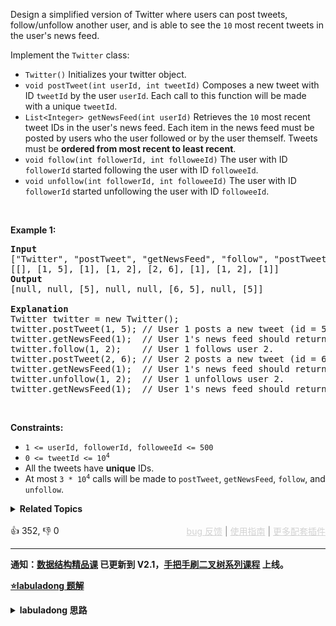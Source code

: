 <p>Design a simplified version of Twitter where users can post tweets, follow/unfollow another user, and is able to see the <code>10</code> most recent tweets in the user's news feed.</p>

<p>Implement the <code>Twitter</code> class:</p>

<ul> 
 <li><code>Twitter()</code> Initializes your twitter object.</li> 
 <li><code>void postTweet(int userId, int tweetId)</code> Composes a new tweet with ID <code>tweetId</code> by the user <code>userId</code>. Each call to this function will be made with a unique <code>tweetId</code>.</li> 
 <li><code>List&lt;Integer&gt; getNewsFeed(int userId)</code> Retrieves the <code>10</code> most recent tweet IDs in the user's news feed. Each item in the news feed must be posted by users who the user followed or by the user themself. Tweets must be <strong>ordered from most recent to least recent</strong>.</li> 
 <li><code>void follow(int followerId, int followeeId)</code> The user with ID <code>followerId</code> started following the user with ID <code>followeeId</code>.</li> 
 <li><code>void unfollow(int followerId, int followeeId)</code> The user with ID <code>followerId</code> started unfollowing the user with ID <code>followeeId</code>.</li> 
</ul>

<p>&nbsp;</p> 
<p><strong class="example">Example 1:</strong></p>

<pre>
<strong>Input</strong>
["Twitter", "postTweet", "getNewsFeed", "follow", "postTweet", "getNewsFeed", "unfollow", "getNewsFeed"]
[[], [1, 5], [1], [1, 2], [2, 6], [1], [1, 2], [1]]
<strong>Output</strong>
[null, null, [5], null, null, [6, 5], null, [5]]

<strong>Explanation</strong>
Twitter twitter = new Twitter();
twitter.postTweet(1, 5); // User 1 posts a new tweet (id = 5).
twitter.getNewsFeed(1);  // User 1's news feed should return a list with 1 tweet id -&gt; [5]. return [5]
twitter.follow(1, 2);    // User 1 follows user 2.
twitter.postTweet(2, 6); // User 2 posts a new tweet (id = 6).
twitter.getNewsFeed(1);  // User 1's news feed should return a list with 2 tweet ids -&gt; [6, 5]. Tweet id 6 should precede tweet id 5 because it is posted after tweet id 5.
twitter.unfollow(1, 2);  // User 1 unfollows user 2.
twitter.getNewsFeed(1);  // User 1's news feed should return a list with 1 tweet id -&gt; [5], since user 1 is no longer following user 2.
</pre>

<p>&nbsp;</p> 
<p><strong>Constraints:</strong></p>

<ul> 
 <li><code>1 &lt;= userId, followerId, followeeId &lt;= 500</code></li> 
 <li><code>0 &lt;= tweetId &lt;= 10<sup>4</sup></code></li> 
 <li>All the tweets have <strong>unique</strong> IDs.</li> 
 <li>At most <code>3 * 10<sup>4</sup></code> calls will be made to <code>postTweet</code>, <code>getNewsFeed</code>, <code>follow</code>, and <code>unfollow</code>.</li> 
</ul>

<details><summary><strong>Related Topics</strong></summary>设计 | 哈希表 | 链表 | 堆（优先队列）</details><br>

<div>👍 352, 👎 0<span style='float: right;'><span style='color: gray;'><a href='https://github.com/labuladong/fucking-algorithm/discussions/939' target='_blank' style='color: lightgray;text-decoration: underline;'>bug 反馈</a> | <a href='https://labuladong.gitee.io/article/fname.html?fname=jb插件简介' target='_blank' style='color: lightgray;text-decoration: underline;'>使用指南</a> | <a href='https://labuladong.github.io/algo/images/others/%E5%85%A8%E5%AE%B6%E6%A1%B6.jpg' target='_blank' style='color: lightgray;text-decoration: underline;'>更多配套插件</a></span></span></div>

<div id="labuladong"><hr>

**通知：[数据结构精品课](https://aep.h5.xeknow.com/s/1XJHEO) 已更新到 V2.1，[手把手刷二叉树系列课程](https://aep.xet.tech/s/3YGcq3) 上线。**



<p><strong><a href="https://labuladong.gitee.io/article/slug.html?slug=design-twitter" target="_blank">⭐️labuladong 题解</a></strong></p>
<details><summary><strong>labuladong 思路</strong></summary>

## 基本思路

这道题比较经典，在特定场景下让你设计算法。其难点在于 `getNewsFeed` 方法，要按照时间线顺序展示所有关注用户的推文，这个方法要用到我在 [单链表的六大解题套路](https://labuladong.github.io/article/fname.html?fname=链表技巧) 解决 [23. 合并K个升序链表](/problems/merge-k-sorted-lists) 的合并多个有序链表的技巧：

你把一个用户发布的所有推文做成一条有序链表（靠近头部的推文是最近发布的），那么只要合并关注用户的推文链表，即可获得按照时间线顺序排序的信息流。

具体看代码吧，我注释比较详细。

**详细题解：[设计朋友圈时间线功能](https://labuladong.github.io/article/fname.html?fname=设计Twitter)**

**标签：[数据结构](https://mp.weixin.qq.com/mp/appmsgalbum?__biz=MzAxODQxMDM0Mw==&action=getalbum&album_id=1318892385270808576)，[设计](https://mp.weixin.qq.com/mp/appmsgalbum?__biz=MzAxODQxMDM0Mw==&action=getalbum&album_id=2121998148662362112)**

## 解法代码

提示：🟢 标记的是我写的解法代码，🤖 标记的是 chatGPT 翻译的多语言解法代码。如有错误，可以 [点这里](https://github.com/labuladong/fucking-algorithm/issues/1113) 反馈和修正。

<div class="tab-panel"><div class="tab-nav">
<button data-tab-item="cpp" class="tab-nav-button btn " data-tab-group="default" onclick="switchTab(this)">cpp🤖</button>

<button data-tab-item="python" class="tab-nav-button btn " data-tab-group="default" onclick="switchTab(this)">python🤖</button>

<button data-tab-item="java" class="tab-nav-button btn active" data-tab-group="default" onclick="switchTab(this)">java🟢</button>

<button data-tab-item="go" class="tab-nav-button btn " data-tab-group="default" onclick="switchTab(this)">go🤖</button>

<button data-tab-item="javascript" class="tab-nav-button btn " data-tab-group="default" onclick="switchTab(this)">javascript🤖</button>
</div><div class="tab-content">
<div data-tab-item="cpp" class="tab-item " data-tab-group="default"><div class="highlight">

```cpp
// 注意：cpp 代码由 chatGPT🤖 根据我的 java 代码翻译，旨在帮助不同背景的读者理解算法逻辑。
// 本代码还未经过力扣测试，仅供参考，如有疑惑，可以参照我写的 java 代码对比查看。

class Twitter {
private:
    // Tweet 类
    class Tweet {
    private:
        int id;
        // 时间戳用于对信息流按照时间排序
        int timestamp;
        // 指向下一条 tweet，类似单链表结构
        Tweet *next;

    public:
        Tweet(int id) {
            this->id = id;
            // 新建一条 tweet 时记录并更新时间戳 
            this->timestamp = globalTime++;
        }

        int getId() {
            return id;
        }

        int getTimestamp() {
            return timestamp;
        }

        Tweet* getNext() {
            return next;
        }

        void setNext(Tweet *next) {
            this->next = next;
        }
    };

    // 用户类
    class User {
    private:
        // 记录该用户的 id 以及发布的 tweet
        int id;
        Tweet *tweetHead;
        // 记录该用户的关注者
        unordered_set<User*> followedUserSet;

    public:
        User(int id) {
            this->id = id;
            this->tweetHead = nullptr;
            this->followedUserSet = unordered_set<User*>();
        }

        int getId() {
            return id;
        }

        Tweet* getTweetHead() {
            return tweetHead;
        }

        unordered_set<User*> getFollowedUserSet() {
            return followedUserSet;
        }

        bool equals(User* other) {
            return this->id == other->id;
        }

        // 关注其他人
        void follow(User *other) {
            followedUserSet.insert(other);
        }

        // 取关其他人
        void unfollow(User *other) {
            followedUserSet.erase(other);
        }

        // 发布一条 tweet
        void post(Tweet *tweet) {
            // 把新发布的 tweet 作为链表头节点
            tweet->setNext(tweetHead);
            tweetHead = tweet;
        }
    };

    // 全局时间戳
    int globalTime = 0;
    // 记录用户 ID 到用户示例的映射
    unordered_map<int, User*> idToUser;

public:
    void postTweet(int userId, int tweetId) {
        // 如果这个用户还不存在，新建用户
        if (idToUser.find(userId) == idToUser.end()) {
            idToUser[userId] = new User(userId);
        }
        User* user = idToUser[userId];
        user->post(new Tweet(tweetId));
    }

    vector<int> getNewsFeed(int userId) {
        vector<int> res = vector<int>();
        if (idToUser.find(userId) == idToUser.end()) {
            return res;
        }
        // 获取该用户关注的用户列表
        User* user = idToUser[userId];
        unordered_set<User*> followedUserSet = user->getFollowedUserSet();
        // 每个用户的 tweet 是一条按时间排序的链表
        // 现在执行合并多条有序链表的逻辑，找出时间线中的最近 10 条动态
        auto cmp = [](Tweet* a, Tweet* b) -> bool {
            // 按照每条 tweet 的发布时间降序排序（最近发布的排在事件流前面）
            return b->getTimestamp() < a->getTimestamp();
        };
        priority_queue<Tweet*, vector<Tweet*>, decltype(cmp)> pq(cmp);
        // 该用户自己的 tweet 也在时间线内
        if (user->getTweetHead() != nullptr) {
            pq.push(user->getTweetHead());
        }
        for (User* other : followedUserSet) {
            if (other->getTweetHead() != nullptr) {
                pq.push(other->getTweetHead());
            }
        }
        // 合并多条有序链表
        int count = 0;
        while (!pq.empty() && count < 10) {
            Tweet* tweet = pq.top();
            pq.pop();
            res.push_back(tweet->getId());
            if (tweet->getNext() != nullptr) {
                pq.push(tweet->getNext());
            }
            count++;
        }
        return res;
    }

    void follow(int followerId, int followeeId) {
        // 如果用户还不存在，则新建用户
        if (idToUser.find(followerId) == idToUser.end()) {
            idToUser[followerId] = new User(followerId);
        }
        if (idToUser.find(followeeId) == idToUser.end()) {
            idToUser[followeeId] = new User(followeeId);
        }

        User* follower = idToUser[followerId];
        User* followee = idToUser[followeeId];
        // 关注者关注被关注者
        follower->follow(followee);
    }

    void unfollow(int followerId, int followeeId) {
        if (idToUser.find(followerId) == idToUser.end() || idToUser.find(followeeId) == idToUser.end()) {
            return;
        }
        User* follower = idToUser[followerId];
        User* followee = idToUser[followeeId];
        // 关注者取关被关注者
        follower->unfollow(followee);
    }
};
```

</div></div>

<div data-tab-item="python" class="tab-item " data-tab-group="default"><div class="highlight">

```python
# 注意：python 代码由 chatGPT🤖 根据我的 java 代码翻译，旨在帮助不同背景的读者理解算法逻辑。
# 本代码还未经过力扣测试，仅供参考，如有疑惑，可以参照我写的 java 代码对比查看。

class Twitter:
    def __init__(self):
        # 全局时间戳
        self.globalTime = 0
        # 记录用户 ID 到用户示例的映射
        self.idToUser = {}

    # Tweet 类
    class Tweet:
        def __init__(self, id: int):
            self.id = id
            # 时间戳用于对信息流按照时间排序
            self.timestamp = Twitter.globalTime
            Twitter.globalTime += 1
            # 指向下一条 tweet，类似单链表结构
            self.next = None

        def get_id(self) -> int:
            return self.id

        def get_timestamp(self) -> int:
            return self.timestamp

        def get_next(self):
            return self.next

        def set_next(self, next_tweet):
            self.next = next_tweet

    # 用户类
    class User:
        def __init__(self, id: int):
            # 记录该用户的 id 以及发布的 tweet
            self.id = id
            self.tweet_head = None
            # 记录该用户的关注者
            self.followed_user_set = set()

        def get_id(self):
            return self.id

        def get_tweet_head(self) -> Tweet:
            return self.tweet_head

        def get_followed_user_set(self):
            return self.followed_user_set

        def __eq__(self, other):
            return self.id == other.id

        # 关注其他人
        def follow(self, other):
            self.followed_user_set.add(other)

        # 取关其他人
        def unfollow(self, other):
            self.followed_user_set.discard(other)

        # 发布一条 tweet
        def post(self, tweet: Tweet):
            # 把新发布的 tweet 作为链表头节点
            tweet.set_next(self.tweet_head)
            self.tweet_head = tweet

    def postTweet(self, userId: int, tweetId: int) -> None:
        # 如果这个用户还不存在，新建用户
        if userId not in self.idToUser:
            self.idToUser[userId] = Twitter.User(userId)
        user = self.idToUser[userId]
        user.post(Twitter.Tweet(tweetId))

    def getNewsFeed(self, userId: int) -> List[int]:
        res = []
        if userId not in self.idToUser:
            return res
        # 获取该用户关注的用户列表
        user = self.idToUser[userId]
        followed_user_set = user.get_followed_user_set()
        # 每个用户的 tweet 是一条按时间排序的链表
        # 现在执行合并多条有序链表的逻辑，找出时间线中的最近 10 条动态
        pq = []
        # 该用户自己的 tweet 也在时间线内
        if user.get_tweet_head():
            heappush(pq, (-user.tweet_head.timestamp, user.get_tweet_head())) # 按照每条 tweet 的发布时间降序排序（最近发布的排在事件流前面）
        for other in followed_user_set:
            if other.get_tweet_head():
                heappush(pq, (-other.tweet_head.timestamp, other.get_tweet_head()))
        # 合并多条有序链表
        count = 0
        while pq and count < 10:
            _, tweet = heappop(pq)
            res.append(tweet.get_id())
            if tweet.get_next():
                heappush(pq, (-tweet.get_next().timestamp, tweet.get_next()))
            count += 1
        return res

    def follow(self, followerId: int, followeeId: int) -> None:
        # 如果用户还不存在，则新建用户
        if followerId not in self.idToUser:
            self.idToUser[followerId] = Twitter.User(followerId)
        if followeeId not in self.idToUser:
            self.idToUser[followeeId] = Twitter.User(followeeId)

        follower = self.idToUser[followerId]
        followee = self.idToUser[followeeId]
        # 关注者关注被关注者
        follower.follow(followee)

    def unfollow(self, followerId: int, followeeId: int) -> None:
        if followerId not in self.idToUser or followeeId not in self.idToUser:
            return
        follower = self.idToUser[followerId]
        followee = self.idToUser[followeeId]
        # 关注者取关被关注者
        follower.unfollow(followee)
```

</div></div>

<div data-tab-item="java" class="tab-item active" data-tab-group="default"><div class="highlight">

```java
class Twitter {
    // 全局时间戳
    int globalTime = 0;
    // 记录用户 ID 到用户示例的映射
    HashMap<Integer, User> idToUser = new HashMap<>();

    // Tweet 类
    class Tweet {
        private int id;
        // 时间戳用于对信息流按照时间排序
        private int timestamp;
        // 指向下一条 tweet，类似单链表结构
        private Tweet next;

        public Tweet(int id) {
            this.id = id;
            // 新建一条 tweet 时记录并更新时间戳 
            this.timestamp = globalTime++;
        }

        public int getId() {
            return id;
        }

        public int getTimestamp() {
            return timestamp;
        }

        public Tweet getNext() {
            return next;
        }

        public void setNext(Tweet next) {
            this.next = next;
        }
    }

    // 用户类
    class User {
        // 记录该用户的 id 以及发布的 tweet
        private int id;
        private Tweet tweetHead;
        // 记录该用户的关注者
        private HashSet<User> followedUserSet;

        public User(int id) {
            this.id = id;
            this.tweetHead = null;
            this.followedUserSet = new HashSet<>();
        }

        public int getId() {
            return id;
        }

        public Tweet getTweetHead() {
            return tweetHead;
        }

        public HashSet<User> getFollowedUserSet() {
            return followedUserSet;
        }

        public boolean equals(User other) {
            return this.id == other.id;
        }

        // 关注其他人
        public void follow(User other) {
            followedUserSet.add(other);
        }

        // 取关其他人
        public void unfollow(User other) {
            followedUserSet.remove(other);
        }

        // 发布一条 tweet
        public void post(Tweet tweet) {
            // 把新发布的 tweet 作为链表头节点
            tweet.setNext(tweetHead);
            tweetHead = tweet;
        }
    }

    public void postTweet(int userId, int tweetId) {
        // 如果这个用户还不存在，新建用户
        if (!idToUser.containsKey(userId)) {
            idToUser.put(userId, new User(userId));
        }
        User user = idToUser.get(userId);
        user.post(new Tweet(tweetId));
    }

    public List<Integer> getNewsFeed(int userId) {
        List<Integer> res = new LinkedList<>();
        if (!idToUser.containsKey(userId)) {
            return res;
        }
        // 获取该用户关注的用户列表
        User user = idToUser.get(userId);
        Set<User> followedUserSet = user.getFollowedUserSet();
        // 每个用户的 tweet 是一条按时间排序的链表
        // 现在执行合并多条有序链表的逻辑，找出时间线中的最近 10 条动态
        PriorityQueue<Tweet> pq = new PriorityQueue<>((a, b) -> {
            // 按照每条 tweet 的发布时间降序排序（最近发布的排在事件流前面）
            return b.timestamp - a.timestamp;
        });
        // 该用户自己的 tweet 也在时间线内
        if (user.getTweetHead() != null) {
            pq.offer(user.getTweetHead());
        }
        for (User other : followedUserSet) {
            if (other.getTweetHead() != null) {
                pq.offer(other.tweetHead);
            }
        }
        // 合并多条有序链表
        int count = 0;
        while (!pq.isEmpty() && count < 10) {
            Tweet tweet = pq.poll();
            res.add(tweet.getId());
            if (tweet.getNext() != null) {
                pq.offer(tweet.getNext());
            }
            count++;
        }
        return res;
    }

    public void follow(int followerId, int followeeId) {
        // 如果用户还不存在，则新建用户
        if (!idToUser.containsKey(followerId)) {
            idToUser.put(followerId, new User(followerId));
        }
        if (!idToUser.containsKey(followeeId)) {
            idToUser.put(followeeId, new User(followeeId));
        }

        User follower = idToUser.get(followerId);
        User followee = idToUser.get(followeeId);
        // 关注者关注被关注者
        follower.follow(followee);
    }

    public void unfollow(int followerId, int followeeId) {
        if (!idToUser.containsKey(followerId) || !idToUser.containsKey(followeeId)) {
            return;
        }
        User follower = idToUser.get(followerId);
        User followee = idToUser.get(followeeId);
        // 关注者取关被关注者
        follower.unfollow(followee);
    }
}
```

</div></div>

<div data-tab-item="go" class="tab-item " data-tab-group="default"><div class="highlight">

```go
// 注意：go 代码由 chatGPT🤖 根据我的 java 代码翻译，旨在帮助不同背景的读者理解算法逻辑。
// 本代码还未经过力扣测试，仅供参考，如有疑惑，可以参照我写的 java 代码对比查看。

type Twitter struct {
    // 全局时间戳
    globalTime int
    // 记录用户 ID 到用户示例的映射
    idToUser map[int]*User
}

// Tweet 类
type Tweet struct {
    id        int
    // 时间戳用于对信息流按照时间排序
    timestamp int
    // 指向下一条 tweet，类似单链表结构
    next      *Tweet
}

func NewTweet(id int) *Tweet {
    return &Tweet{
        id:        id,
        timestamp: globalTime,
    }
}

// User 类
type User struct {
    // 记录该用户的 id 以及发布的 tweet
    id            int
    tweetHead     *Tweet
    // 记录该用户的关注者
    followedUsers map[int]*User
}

func NewUser(id int) *User {
    return &User{
        id:            id,
        followedUsers: make(map[int]*User),
    }
}

func (u *User) Post(tweet *Tweet) {
    // 把新发布的 tweet 作为链表头节点
    tweet.next = u.tweetHead
    u.tweetHead = tweet
}

func (u *User) Follow(other *User) {
    u.followedUsers[other.id] = other
}

func (u *User) Unfollow(other *User) {
    delete(u.followedUsers, other.id)
}

func (u *User) Eq(other *User) bool {
    return u.id == other.id
}

func (t *Twitter) PostTweet(userId int, tweetId int) {
    // 如果这个用户还不存在，新建用户
    if _, ok := t.idToUser[userId]; !ok {
        t.idToUser[userId] = NewUser(userId)
    }
    user := t.idToUser[userId]
    user.Post(NewTweet(tweetId))
}

func (t *Twitter) GetNewsFeed(userId int) []int {
    res := make([]int, 0)
    if _, ok := t.idToUser[userId]; !ok {
        return res
    }
    // 获取该用户关注的用户列表
    user := t.idToUser[userId]
    followedUserSet := user.followedUsers
    // 每个用户的 tweet 是一条按时间排序的链表
    // 现在执行合并多条有序链表的逻辑，找出时间线中的最近 10 条动态
    pq := make(PriorityQueue, 0)
    // 按照每条 tweet 的发布时间降序排序（最近发布的排在事件流前面）
    heap.Init(&pq)
    // 该用户自己的 tweet 也在时间线内
    if user.tweetHead != nil {
        heap.Push(&pq, user.tweetHead)
    }
    for _, other := range followedUserSet {
        if other.tweetHead != nil {
            heap.Push(&pq, other.tweetHead)
        }
    }
    // 合并多条有序链表
    count := 0
    for pq.Len() > 0 && count < 10 {
        tweet := heap.Pop(&pq).(*Tweet)
        res = append(res, tweet.id)
        if tweet.next != nil {
            heap.Push(&pq, tweet.next)
        }
        count++
    }
    return res
}

func (t *Twitter) Follow(followerId int, followeeId int) {
    // 如果用户还不存在，则新建用户
    if _, ok := t.idToUser[followerId]; !ok {
        t.idToUser[followerId] = NewUser(followerId)
    }
    if _, ok := t.idToUser[followeeId]; !ok {
        t.idToUser[followeeId] = NewUser(followeeId)
    }

    follower := t.idToUser[followerId]
    followee := t.idToUser[followeeId]
    // 关注者关注被关注者
    follower.Follow(followee)
}

func (t *Twitter) Unfollow(followerId int, followeeId int) {
    if _, ok := t.idToUser[followerId]; !ok || _, ok := t.idToUser[followeeId]; !ok {
        return
    }
    follower := t.idToUser[followerId]
    followee := t.idToUser[followeeId]
    // 关注者取关被关注者
    follower.Unfollow(followee)
}

type PriorityQueue []*Tweet

func (pq PriorityQueue) Len() int {
    return len(pq)
}

func (pq PriorityQueue) Less(i, j int) bool {
    return pq[i].timestamp > pq[j].timestamp
}

func (pq PriorityQueue) Swap(i, j int) {
    pq[i], pq[j] = pq[j], pq[i]
}

func (pq *PriorityQueue) Pop() interface{} {
    n := len(*pq)
    item := (*pq)[n-1]
    *pq = (*pq)[:n-1]
    return item
}

func (pq *PriorityQueue) Push(item interface{}) {
    *pq = append(*pq, item.(*Tweet))
}
```

</div></div>

<div data-tab-item="javascript" class="tab-item " data-tab-group="default"><div class="highlight">

```javascript
// 注意：javascript 代码由 chatGPT🤖 根据我的 java 代码翻译，旨在帮助不同背景的读者理解算法逻辑。
// 本代码还未经过力扣测试，仅供参考，如有疑惑，可以参照我写的 java 代码对比查看。

var Twitter = function() {
    // 全局时间戳
    let globalTime = 0;
    // 记录用户 ID 到用户示例的映射
    const idToUser = new Map();

    // Tweet 类
    function Tweet(id) {
        this.id = id;
        // 时间戳用于对信息流按照时间排序
        this.timestamp = globalTime++;
        // 指向下一条 tweet，类似单链表结构
        this.next = null;
    }

    // 用户类
    function User(id) {
        // 记录该用户的 id 以及发布的 tweet
        this.id = id;
        this.tweetHead = null;
        // 记录该用户的关注者
        this.followedUserSet = new Set();
    }

    User.prototype.equals = function(other) {
        return this.id === other.id;
    }

    // 关注其他人
    User.prototype.follow = function(other) {
        this.followedUserSet.add(other);
    }

    // 取关其他人
    User.prototype.unfollow = function(other) {
        this.followedUserSet.delete(other);
    }

    // 发布一条 tweet
    User.prototype.post = function(tweet) {
        // 把新发布的 tweet 作为链表头节点
        tweet.next = this.tweetHead;
        this.tweetHead = tweet;
    }

    this.postTweet = function(userId, tweetId) {
        // 如果这个用户还不存在，新建用户
        if (!idToUser.has(userId)) {
            idToUser.set(userId, new User(userId));
        }
        const user = idToUser.get(userId);
        user.post(new Tweet(tweetId));
    };

    this.getNewsFeed = function(userId) {
        const res = [];
        if (!idToUser.has(userId)) {
            return res;
        }
        // 获取该用户关注的用户列表
        const user = idToUser.get(userId);
        const followedUserSet = user.followedUserSet;
        // 每个用户的 tweet 是一条按时间排序的链表
        // 现在执行合并多条有序链表的逻辑，找出时间线中的最近 10 条动态
        const pq = new PriorityQueue((a, b) => {
            // 按照每条 tweet 的发布时间降序排序（最近发布的排在事件流前面）
            return b.timestamp - a.timestamp;
        });
        // 该用户自己的 tweet 也在时间线内
        if (user.tweetHead !== null) {
            pq.offer(user.tweetHead);
        }
        for (const other of followedUserSet) {
            if (other.tweetHead !== null) {
                pq.offer(other.tweetHead);
            }
        }
        // 合并多条有序链表
        let count = 0;
        while (!pq.isEmpty() && count < 10) {
            const tweet = pq.poll();
            res.push(tweet.id);
            if (tweet.next !== null) {
                pq.offer(tweet.next);
            }
            count++;
        }
        return res;
    };

    this.follow = function(followerId, followeeId) {
        // 如果用户还不存在，则新建用户
        if (!idToUser.has(followerId)) {
            idToUser.set(followerId, new User(followerId));
        }
        if (!idToUser.has(followeeId)) {
            idToUser.set(followeeId, new User(followeeId));
        }

        const follower = idToUser.get(followerId);
        const followee = idToUser.get(followeeId);
        // 关注者关注被关注者
        follower.follow(followee);
    };

    this.unfollow = function(followerId, followeeId) {
        if (!idToUser.has(followerId) || !idToUser.has(followeeId)) {
            return;
        }
        const follower = idToUser.get(followerId);
        const followee = idToUser.get(followeeId);
        // 关注者取关被关注者
        follower.unfollow(followee);
    };
};

// 优先队列实现
class PriorityQueue {
    constructor(comparator) {
        this.heap = [];
        this.comparator = comparator;
    }

    /**
     * 上浮操作
     * @param {number} index - 上浮节点的下标
     */
    swim(index) {
        let currentIndex = index;
        while (currentIndex > 0) {
            const parentIndex = Math.floor((currentIndex - 1) / 2);
            if (this.comparator(this.heap[currentIndex], this.heap[parentIndex]) >= 0) {
                break;
            }
            [this.heap[currentIndex], this.heap[parentIndex]] = [this.heap[parentIndex], this.heap[currentIndex]];
            currentIndex = parentIndex;
        }
    }

    /**
     * 下沉操作
     * @param {number} index - 下沉节点的下标
     */
    sink(index) {
        let currentIndex = index;
        while (currentIndex * 2 + 1 < this.heap.length) {
            const leftIndex = currentIndex * 2 + 1;
            const rightIndex = currentIndex * 2 + 2 < this.heap.length ? currentIndex * 2 + 2 : leftIndex;
            const smallerIndex = this.comparator(this.heap[leftIndex], this.heap[rightIndex]) <= 0 ? leftIndex : rightIndex;
            if (this.comparator(this.heap[currentIndex], this.heap[smallerIndex]) <= 0) {
                break;
            }
            [this.heap[currentIndex], this.heap[smallerIndex]] = [this.heap[smallerIndex], this.heap[currentIndex]];
            currentIndex = smallerIndex;
        }
    }

    /**
     * 插入元素
     * @param {*} value - 插入的值
     */
    offer(value) {
        this.heap.push(value);
        this.swim(this.heap.length - 1);
    }

    /**
     * 弹出堆顶元素
     * @return {*} 堆顶元素
     */
    poll() {
        if (this.size() === 0) {
            return null;
        }
        if (this.size() === 1) {
            return this.heap.pop();
        }
        const top = this.heap[0];
        this.heap[0] = this.heap.pop();
        this.sink(0);
        return top;
    }

    /**
     * 获取堆大小
     * @return {number} 堆大小
     */
    size() {
        return this.heap.length;
    }
}
```

</div></div>
</div></div>

</details>
</div>



